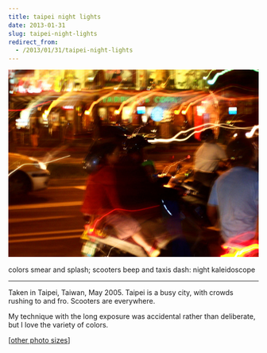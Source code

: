 ```yaml
---
title: taipei night lights
date: 2013-01-31
slug: taipei-night-lights
redirect_from:
  - /2013/01/31/taipei-night-lights
---
```


<img src="assets/taipei.jpg" />
<p class="haiku">colors smear and splash;
scooters beep and taxis dash:
night kaleidoscope</p>


<hr>

Taken in Taipei, Taiwan, May 2005. Taipei is a busy city, with crowds rushing to and fro. Scooters are everywhere.

My technique with the long exposure was accidental rather than deliberate, but I love the variety of colors.

[<a href="https://www.flickr.com/photos/daniel_hardman/1387953062/sizes/l">other photo sizes</a>]